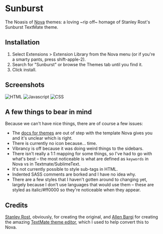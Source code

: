 # Sunburst

The Noasis of [Nova](http://nova.app) themes: a loving ~rip off~ homage of Stanley Rost's Sunburst TextMate theme.

## Installation

1. Select Extensions > Extension Library from the Nova menu (or if you're a smarty pants, press shift-apple-2).
2. Search for "Sunburst" or browse the Themes tab until you find it.
3. Click install.

## Screenshots

![HTML](https://github.com/papalozarou/loz.Sunburst.novaextension/raw/main/Images/sunburst.html.png)
![Javascript](https://github.com/papalozarou/loz.Sunburst.novaextension/raw/main/Images/sunburst.js.png)
![CSS](https://github.com/papalozarou/loz.Sunburst.novaextension/raw/main/Images/sunburst.css.png)

## A few things to bear in mind

Because we can't have nice things, there are of course a few issues:

- The [docs for themes](https://docs.nova.app/extensions/themes/) are out of step with the template Nova gives you and it's unclear which is right.
- There is currently no icon because… time.
- Vibrancy is off because it was doing weird things to the sidebars.
- There isn't really a 1:1 mapping for some things, so I've had to go with what's best – the most noticeable is what are defined as `keywords` in Nova vs in Textmate/SublimeText.
- It's not currently possible to style sub-tags in HTML.
- Indented SASS comments are borked and I have no idea why.
- There are a few styles that I haven't gotten around to changing yet, largely because I don't use languages that would use them – these are styled as italic/#ff0000 so they're noticeable when they appear.

## Credits

[Stanley Rost](https://stanleyrost.net), obviously, for creating the original, and [Allen Bargi](https://github.com/aziz) for creating the amazing [TextMate theme editor](http://tmtheme-editor.herokuapp.com/#!/editor/theme/Sunburst), which I used to help convert this to Nova.
